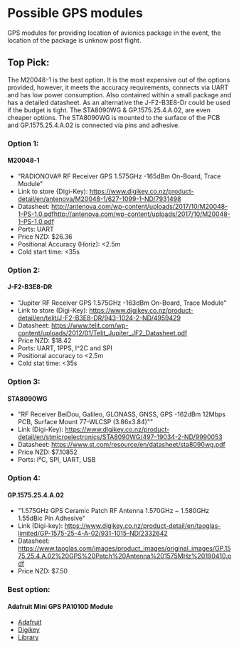 # Possible GPS modules
GPS modules for providing location of avionics package in the event, the location of the package is unknow post flight.

## Top Pick:
The M20048-1 is the best option. It is the most expensive out of the options provided, however, it meets the accuracy requirements, connects via UART and has low power consumption. Also contained within a small package and has a detailed datasheet. As an alternative the J-F2-B3E8-Dr could be used if the budget is tight.
The STA8090WG & GP.1575.25.4.A.02, are even cheaper options. The STA8090WG is mounted to the surface of the PCB and GP.1575.25.4.A.02 is connected via pins and adhesive. 

### Option 1:
#### M20048-1
- "RADIONOVA® RF Receiver GPS 1.575GHz -165dBm On-Board, Trace Module"
- Link to store {Digi-Key): https://www.digikey.co.nz/product-detail/en/antenova/M20048-1/627-1099-1-ND/7931498
- Datasheet: http://antenova.com/wp-content/uploads/2017/10/M20048-1-PS-1.0.pdfhttp://antenova.com/wp-content/uploads/2017/10/M20048-1-PS-1.0.pdf
- Ports: UART
- Price NZD: $26.36
- Positional Accuracy (Horiz): <2.5m
- Cold start time: <35s

### Option 2:
#### J-F2-B3E8-DR
- "Jupiter RF Receiver GPS 1.575GHz -163dBm On-Board, Trace Module"
- Link to store (Digi-Key): https://www.digikey.co.nz/product-detail/en/telit/J-F2-B3E8-DR/943-1024-2-ND/4959429
- Datasheet: https://www.telit.com/wp-content/uploads/2012/01/Telit_Jupiter_JF2_Datasheet.pdf
- Price NZD: $18.42
- Ports: UART, 1PPS, I^2C and SPI
- Positional accuracy to <2.5m
- Cold stat time: <35s

### Option 3:
#### STA8090WG
- "RF Receiver BeiDou, Galileo, GLONASS, GNSS, GPS -162dBm 12Mbps PCB, Surface Mount 77-WLCSP (3.86x3.84)""
- Link (Digi-Key): https://www.digikey.co.nz/product-detail/en/stmicroelectronics/STA8090WG/497-19034-2-ND/9990053
- Datasheet: https://www.st.com/resource/en/datasheet/sta8090wg.pdf
- Price NZD: $7.10852
- Ports: I²C, SPI, UART, USB

### Option 4:
#### GP.1575.25.4.A.02
- "1.575GHz GPS Ceramic Patch RF Antenna 1.570GHz ~ 1.580GHz 1.55dBic Pin Adhesive"
- Link (Digi-key): https://www.digikey.co.nz/product-detail/en/taoglas-limited/GP-1575-25-4-A-02/931-1015-ND/2332642
- Datasheet: https://www.taoglas.com/images/product_images/original_images/GP.1575.25.4.A.02%20GPS%20Patch%20Antenna%201575MHz%20190410.pdf
- Price NZD: $7.50

### Best option:
#### Adafruit Mini GPS PA1010D Module
- [Adafruit](https://learn.adafruit.com/adafruit-mini-gps-pa1010d-module)
- [Digikey](https://www.digikey.co.nz/products/en?keywords=PA1010D)
- [Library]()
